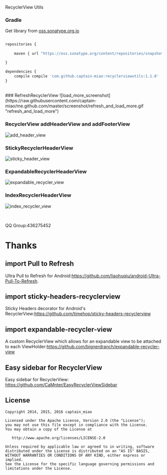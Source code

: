 RecyclerView Utils

### Gradle
Get library from  [oss.sonatype.org.io](https://oss.sonatype.org/content/repositories/snapshots)
```javascript

repositories {
    
    maven { url "https://oss.sonatype.org/content/repositories/snapshots" }

}

dependencies {
    compile compile 'com.github.captain-miao:recyclerviewutils:1.1.8'
}

```
<br/>
### RefreshRecyclerView  
![load_more_screenshot](https://raw.githubusercontent.com/captain-miao/me.github.com/master/screenshot/refresh_and_load_more.gif "refresh_and_load_more")

### RecyclerView addHeaderView and addFooterView
![add_header_view](https://raw.githubusercontent.com/captain-miao/me.github.com/master/screenshot/add_header_view.gif "add_header_view")

### StickyRecyclerHeaderView  
![sticky_header_view](https://raw.githubusercontent.com/captain-miao/me.github.com/master/screenshot/sticky_header_view.gif "sticky_header_view")

### ExpandableRecyclerHeaderView  
![expandable_recycler_view](https://raw.githubusercontent.com/captain-miao/me.github.com/master/screenshot/expandable_recycler_view.gif "expandable_recycler_view")

### IndexRecyclerHeaderView  
![index_recycler_view](https://raw.githubusercontent.com/captain-miao/me.github.com/master/screenshot/index_recycler_view.gif "index_recycler_view")



<br/>


QQ  Group:436275452
# Thanks
## import Pull to Refresh
Ultra Pull to Refresh for Android:https://github.com/liaohuqiu/android-Ultra-Pull-To-Refresh.

## import sticky-headers-recyclerview
Sticky Headers decorator for Android's RecyclerView:https://github.com/timehop/sticky-headers-recyclerview

## import expandable-recycler-view
A custom RecyclerView which allows for an expandable view to be attached to each ViewHolder:https://github.com/bignerdranch/expandable-recycler-view

## Easy sidebar for RecyclerView
Easy sidebar for RecyclerView: https://github.com/CaMnter/EasyRecyclerViewSidebar

## License

    Copyright 2014, 2015, 2016 captain_miao

    Licensed under the Apache License, Version 2.0 (the "License");
    you may not use this file except in compliance with the License.
    You may obtain a copy of the License at

       http://www.apache.org/licenses/LICENSE-2.0

    Unless required by applicable law or agreed to in writing, software
    distributed under the License is distributed on an "AS IS" BASIS,
    WITHOUT WARRANTIES OR CONDITIONS OF ANY KIND, either express or implied.
    See the License for the specific language governing permissions and
    limitations under the License.
